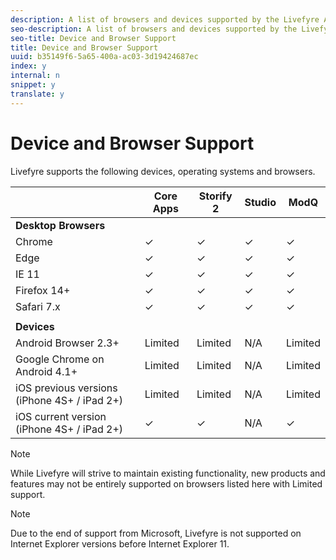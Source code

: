 ```yaml
---
description: A list of browsers and devices supported by the Livefyre App suite.
seo-description: A list of browsers and devices supported by the Livefyre App suite.
seo-title: Device and Browser Support
title: Device and Browser Support
uuid: b35149f6-5a65-400a-ac03-3d19424687ec
index: y
internal: n
snippet: y
translate: y
---
```


# Device and Browser Support

Livefyre supports the following devices, operating systems and browsers.

|  | Core Apps | Storify 2 | Studio | ModQ |
|---|---|---|---|---|
| **Desktop Browsers** | | | | |
|  Chrome | ✓ | ✓ | ✓ | ✓ |
|  Edge | ✓ | ✓ | ✓ | ✓ |
|  IE 11 | ✓ | ✓ | ✓ | ✓ |
|  Firefox 14+ | ✓ | ✓ | ✓ | ✓ |
|  Safari 7.x | ✓ | ✓ | ✓ | ✓ |
|  | | | | |
| **Devices** | | | | |
|  Android Browser 2.3+ | Limited | Limited | N/A | Limited |
|  Google Chrome on Android 4.1+ | Limited | Limited | N/A | Limited |
|  iOS previous versions (iPhone 4S+ / iPad 2+) | Limited | Limited | N/A | Limited |
|  iOS current version (iPhone 4S+ / iPad 2+) | ✓ | ✓ | N/A | ✓ |


>[!NOTE]
>
>While Livefyre will strive to maintain existing functionality, new products and features may not be entirely supported on browsers listed here with Limited support.


>[!NOTE]
>
>Due to the end of support from Microsoft, Livefyre is not supported on Internet Explorer versions before Internet Explorer 11.

